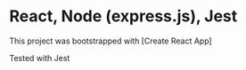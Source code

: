 # React, Node (express.js), Jest

This project was bootstrapped with [Create React App]  

Tested with Jest
